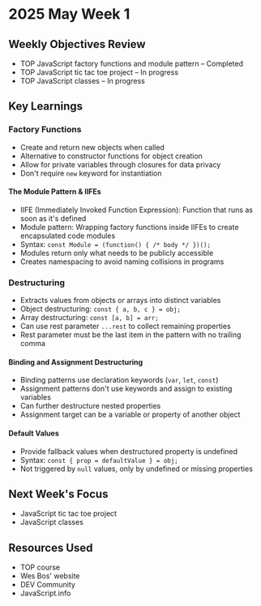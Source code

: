 # 2025 May Week 1

## Weekly Objectives Review
- TOP JavaScript factory functions and module pattern – Completed
- TOP JavaScript tic tac toe project – In progress
- TOP JavaScript classes – In progress

## Key Learnings
### Factory Functions
- Create and return new objects when called
- Alternative to constructor functions for object creation
- Allow for private variables through closures for data privacy
- Don't require `new` keyword for instantiation

#### The Module Pattern & IIFEs
- IIFE (Immediately Invoked Function Expression): Function that runs as soon as it's defined
- Module pattern: Wrapping factory functions inside IIFEs to create encapsulated code modules
- Syntax: `const Module = (function() { /* body */ })();`
- Modules return only what needs to be publicly accessible
- Creates namespacing to avoid naming collisions in programs

### Destructuring
- Extracts values from objects or arrays into distinct variables
- Object destructuring: `const { a, b, c } = obj;`
- Array destructuring: `const [a, b] = arr;`
- Can use rest parameter `...rest` to collect remaining properties
- Rest parameter must be the last item in the pattern with no trailing comma

#### Binding and Assignment Destructuring
- Binding patterns use declaration keywords (`var`, `let`, `const`)
- Assignment patterns don't use keywords and assign to existing variables
- Can further destructure nested properties
- Assignment target can be a variable or property of another object

#### Default Values
- Provide fallback values when destructured property is undefined
- Syntax: `const { prop = defaultValue } = obj;`
- Not triggered by `null` values, only by undefined or missing properties

## Next Week's Focus
- JavaScript tic tac toe project
- JavaScript classes

## Resources Used
- TOP course
- Wes Bos' website
- DEV Community
- JavaScript.info